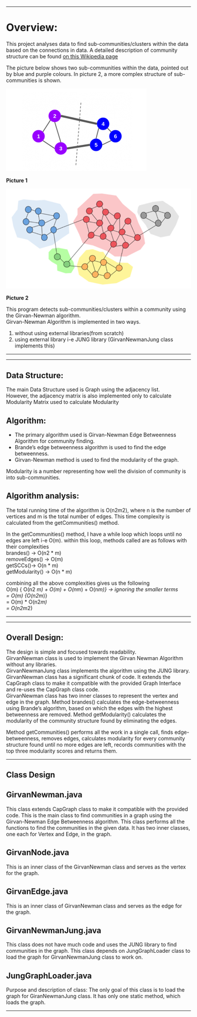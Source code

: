 

  
    
      
        
          
          


-------------------------------------------------------------------------------------------------------------------

Overview: 
==========

This project analyses data to find sub-communities/clusters within the data based on the connections in data. A detailed description of community structure can be found [on this Wikipedia page](https://en.wikipedia.org/wiki/Community_structure)

The picture below shows two sub-communities within the data, pointed out by blue and purple colours. In picture 2, a more complex structure of sub-communities is shown.

![Alt text](images/community%20finding%201.PNG?raw=true "Picture 1")

**Picture 1**

![](images/community%20finding%202.PNG?raw=true "Picture 2")

**Picture 2**


This program detects sub-communities/clusters within a community using the Girvan-Newman algorithm.    
Girvan-Newman Algorithm is implemented in two ways.

1. without using external libraries(from scratch)
2. using external library i-e JUNG library (GirvanNewmanJung class implements this)

----------------------------------------------------------------------------------------------------------------------

-------------------------------------------------------------------------------------------------------------------------

Data Structure: 
---------------
The main Data Structure used is Graph using the adjacency list.   
However, the adjacency matrix is also implemented only to calculate Modularity Matrix used to calculate Modularity


Algorithm: 
-----------
- The primary algorithm used is Girvan-Newman Edge Betweenness Algorithm for community finding. 
- Brande’s edge betweenness algorithm is used to find the edge betweenness.   
- Girvan-Newman method is used to find the modularity of the graph.

Modularity is a number representing how well the division of community is into sub-communities.



Algorithm analysis: 
--------------------
The total running time of the algorithm is O(n2m2), where n is the number of vertices and m is the total number of edges. 
This time complexity is calculated from the getCommunities() method.  

In the getCommunities() method, I have a while loop which loops until no edges are left i-e O(m). within this loop, methods called   are as follows with their complexities  
brandes() -> 			O(n2 * m)  
removeEdges() -> 		O(m)  
getSCCs()->			O(n * m)  
getModularity() -> 		O(n * m)  
  
combining all the above complexities gives us the following  
O(m) { O(n2 *m) + O(m) + O(n*m) + O(n*m)} -> ignoring the smaller terms  
= O(m) {O(n2*m)}  
= O(m) * O(n2*m)  
= O(n2*m2)  
  
--------------------------------------------------------------------------------------------------------------------------

----------------------------------------------------------------------------------------------------------------------------------
Overall Design: 
----------------
The design is simple and focused towards readability.  
GirvanNewman class is used to implement the Girvan Newman Algorithm without any libraries.  
GirvanNewmanJung class implements the algorithm using the JUNG library.  
GirvanNewman class has a significant chunk of code. It extends the CapGraph class to make it compatible with the provided Graph Interface and re-uses the CapGraph class code.  
GirvanNewman class has two inner classes to represent the vertex and edge in the graph. Method brandes() calculates the edge-betweenness using Brande’s algorithm, based on which the edges with the highest betweenness are removed. Method getModularity() calculates the modularity of the community structure found by eliminating the edges.   

Method getCommunities() performs all the work in a single call, finds edge-betweenness, removes edges, calculates modularity for every community structure found until no more edges are left, records communities with the top three modularity scores and returns them.

--------------------------------------------------------------------------------------------------------------------------
Class Design
--------------

GirvanNewman.java
--------------------------
This class extends CapGraph class to make it compatible with the provided code. This is the main class to find communities in a graph using the Girvan-Newman Edge Betweenness algorithm. This class performs all the functions to find the communities in the given data. It has two inner classes, one each for Vertex and Edge, in the graph.

GirvanNode.java  
--------------------------
This is an inner class of the GirvanNewman class and serves as the vertex for the graph.

GirvanEdge.java  
------------------------
This is an inner class of GirvanNewman class and serves as the edge for the graph.

GirvanNewmanJung.java  
--------------------------------
This class does not have much code and uses the JUNG library to find communities in the graph. This class depends on JungGraphLoader class to load the graph for GirvanNewmanJung class to work on.

JungGraphLoader.java  
--------------------------------
Purpose and description of class: The only goal of this class is to load the graph for GiranNewmanJung class. It has only one static method, which loads the graph.

-------------------------------------------------------------------------------------------------------------------------------
 

